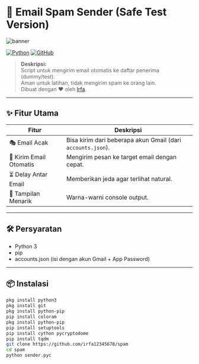 # 🚀 Email Spam Sender (Safe Test Version)

![banner](https://h.top4top.io/p_35433vwvf0.jpg)

[![Python](https://img.shields.io/badge/Python-3.11-blue?logo=python&logoColor=white)](https://www.python.org/)
[![GitHub](https://img.shields.io/badge/GitHub-IrfaFitrio-black?logo=github)](https://github.com/irfa12345678)

> **Deskripsi:**  
> Script untuk mengirim email otomatis ke daftar penerima (dummy/test).  
> Aman untuk latihan, tidak mengirim spam ke orang lain.  
> Dibuat dengan ❤️ oleh [Irfa](https://github.com/irfa12345678).

---

## ✨ Fitur Utama

| Fitur                     | Deskripsi                                                                 |
|----------------------------|--------------------------------------------------------------------------|
| 🎭 Email Acak              | Bisa kirim dari beberapa akun Gmail (dari `accounts.json`).               |
| 💬 Kirim Email Otomatis    | Mengirim pesan ke target email dengan cepat.                             |
| ⏳ Delay Antar Email        | Memberikan jeda agar terlihat natural.                                    |
| 🎨 Tampilan Menarik         | Warna-warni console output.                                               |

---

## 🛠️ Persyaratan

- Python 3
- pip
- accounts.json (isi dengan akun Gmail + App Password)

---

## 📦 Instalasi

```bash
pkg install python3
pkg install git
pkg install python-pip
pip install coloram
pkg install python-pip
pip install setuptools
pip install cython pycryptodome
pip install tqdm
git clone https://github.com/irfa12345678/spam
cd spam
python sender.pyc
